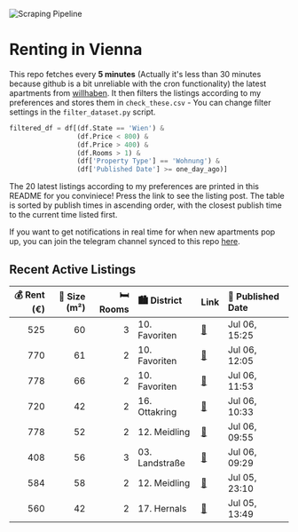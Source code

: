![Scraping Pipeline](https://github.com/AthomsG/renting-in-vienna/actions/workflows/run_pipeline.yml/badge.svg)


# Renting in Vienna

This repo fetches every **5 minutes** (Actually it's less than 30 minutes because github is a bit unreliable with the cron functionality) the latest apartments from [willhaben](https://www.willhaben.at/).
It then filters the listings according to my preferences and stores them in `check_these.csv` - You can change filter settings in the `filter_dataset.py` script.

```python
filtered_df = df[(df.State == 'Wien') & 
                 (df.Price < 800) &
                 (df.Price > 400) &
                 (df.Rooms > 1) &
                 (df['Property Type'] == 'Wohnung') &
                 (df['Published Date'] >= one_day_ago)]
```

The 20 latest listings according to my preferences are printed in this README for you conviniece! Press the link to see the listing post.
The table is sorted by publish times in ascending order, with the closest publish time to the current time listed first.

If you want to get notifications in real time for when new apartments pop up, you can join the telegram channel synced to this repo [here](https://t.me/+1HPAYOf5BSsyNTlk).

## Recent Active Listings

|   💰 Rent (€) |   📏 Size (m²) |   🛏️ Rooms | 🏙️ District    | Link                                                                                                                                                                                                                                | 📅 Published Date   |
|-------------:|--------------:|-----------:|:---------------|:------------------------------------------------------------------------------------------------------------------------------------------------------------------------------------------------------------------------------------|:-------------------|
|          525 |            60 |          3 | 10. Favoriten  | [🔗](https://www.willhaben.at/iad/immobilien/d/mietwohnungen/wien/wien-1100-favoriten/m%C3%B6bilierte-3-zimmer-gemeindewohnung-%C3%BCber-direktvergabe-in-1100-wien---n%C3%A4he-raxstra%C3%9Fe-%28ruhige-seitengasse%29-2108985091/) | Jul 06, 15:25      |
|          770 |            61 |          2 | 10. Favoriten  | [🔗](https://www.willhaben.at/iad/immobilien/d/mietwohnungen/wien/wien-1100-favoriten/%2Ap%C3%A4rchentraum%2Asonniger-neubau-mit-bester-infrastruktur%21-1518950514/)                                                                | Jul 06, 12:05      |
|          778 |            66 |          2 | 10. Favoriten  | [🔗](https://www.willhaben.at/iad/immobilien/d/mietwohnungen/wien/wien-1100-favoriten/renoviert-preiswert-und-zweier-wg-eignung-1278054567/)                                                                                         | Jul 06, 11:53      |
|          720 |            42 |          2 | 16. Ottakring  | [🔗](https://www.willhaben.at/iad/immobilien/d/mietwohnungen/wien/wien-1160-ottakring/%28reserviert%29-all-inclusive-bright-2-room-apartment-in-vienna-1528114653/)                                                                  | Jul 06, 10:33      |
|          778 |            52 |          2 | 12. Meidling   | [🔗](https://www.willhaben.at/iad/immobilien/d/mietwohnungen/wien/wien-1120-meidling/helle-2-zimmer-wohnung-privat-zu-vermieten-1095573209/)                                                                                         | Jul 06, 09:55      |
|          408 |            56 |          3 | 03. Landstraße | [🔗](https://www.willhaben.at/iad/immobilien/d/mietwohnungen/wien/wien-1030-landstra%C3%9Fe/wiener-wohnen-direktvergabe-vormerkschein-29.04.2024-3-zimmer-1524353480/)                                                               | Jul 06, 09:29      |
|          584 |            58 |          2 | 12. Meidling   | [🔗](https://www.willhaben.at/iad/immobilien/d/mietwohnungen/wien/wien-1120-meidling/vormerkschein-04/2024-dv-gemeindewohnung---2-zimmer-58-m%C2%B2-zentral-1328726917/)                                                             | Jul 05, 23:10      |
|          560 |            42 |          2 | 17. Hernals    | [🔗](https://www.willhaben.at/iad/immobilien/d/mietwohnungen/wien/wien-1170-hernals/%28reserviert%29-helle-2-zimmer-wohnung-mit-blick-%C3%BCber-wien-1831503233/)                                                                    | Jul 05, 13:49      |
